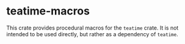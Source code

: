 # teatime-macros

This crate provides procedural macros for the `teatime` crate. It is not intended to be used
directly, but rather as a dependency of `teatime`.
